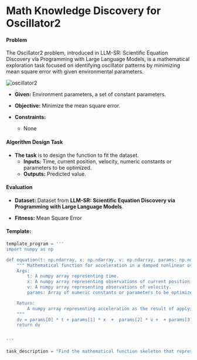 # **Math Knowledge Discovery** for **Oscillator2**

#### **Problem** 
The Oscillator2 problem, introduced in LLM-SR: Scientific Equation Discovery via Programming with Large Language Models, is a mathematical exploration task focused on identifying oscillator patterns by minimizing mean square error with given environmental parameters.

![oscillator2](./oscillator2.png)
+ **Given:** Environment parameters, a set of constant parameters.

+ **Objective:** Minimize the mean square error.

+ **Constraints:** 
    - None


#### Algorithm Design Task

+ **The task** is to design the function to fit the dataset.
  + **Inputs:** Time, current position, velocity, numeric constants or parameters to be optimized.
  + **Outputs:** Predicted value.

#### Evaluation

+ **Dataset:** Dataset from **LLM-SR: Scientific Equation Discovery via Programming with Large Language Models**. 

+ **Fitness:** Mean Square Error


#### Template: 

```python
template_program = '''
import numpy as np

def equation(t: np.ndarray, x: np.ndarray, v: np.ndarray, params: np.ndarray) -> np.ndarray:
    """ Mathematical function for acceleration in a damped nonlinear oscillator
    Args:
        t: A numpy array representing time.
        x: A numpy array representing observations of current position.
        v: A numpy array representing observations of velocity.
        params: Array of numeric constants or parameters to be optimized

    Return:
        A numpy array representing acceleration as the result of applying the mathematical function to the inputs.
    """
    dv = params[0] * t + params[1] * x  +  params[2] * v +  + params[3]
    return dv


'''

task_description = "Find the mathematical function skeleton that represents acceleration in a damped nonlinear oscillator system with driving force, given data on time, position, and velocity."


```

